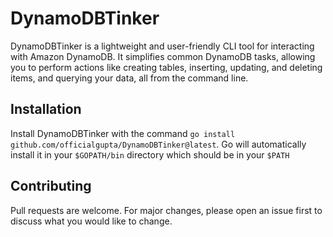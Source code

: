 # DynamoDBTinker

DynamoDBTinker is a lightweight and user-friendly CLI tool for interacting with Amazon DynamoDB. It simplifies common DynamoDB tasks, allowing you to perform actions like creating tables, inserting, updating, and deleting items, and querying your data, all from the command line.

## Installation
Install DynamoDBTinker with the command `go install github.com/officialgupta/DynamoDBTinker@latest`. Go will automatically install it in your `$GOPATH/bin` directory which should be in your `$PATH`

## Contributing

Pull requests are welcome. For major changes, please open an issue first
to discuss what you would like to change.
